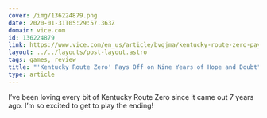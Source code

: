 ```yaml
---
cover: /img/136224879.png
date: 2020-01-31T05:29:57.363Z
domain: vice.com
id: 136224879
link: https://www.vice.com/en_us/article/bvgjma/kentucky-route-zero-pays-off-on-nine-years-of-hope-and-doubt-review
layout: ../../layouts/post-layout.astro
tags: games, review
title: "'Kentucky Route Zero' Pays Off on Nine Years of Hope and Doubt"
type: article
---
```


I’ve been loving every bit of Kentucky Route Zero since it came out 7 years ago. I’m so excited to get to play the ending!
